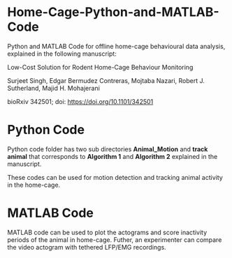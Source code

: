 # Home-Cage-Python-and-MATLAB-Code
Python and MATLAB Code for offline home-cage behavioural data analysis, explained in the following manuscript:

Low-Cost Solution for Rodent Home-Cage Behaviour Monitoring

Surjeet Singh, Edgar Bermudez Contreras, Mojtaba Nazari, Robert J. Sutherland, Majid H. Mohajerani

bioRxiv 342501; doi: https://doi.org/10.1101/342501

# Python Code
Python code folder has two sub directories **Animal_Motion** and **track animal** that corresponds to **Algorithm 1** and **Algorithm 2** explained in the manuscript.

These codes can be used for motion detection and tracking animal activity in the home-cage.

# MATLAB Code
MATLAB code can be used to plot the actograms and score inactivity periods of the animal in home-cage. Futher, an experimenter can compare the video actogram with tethered LFP/EMG recordings.
